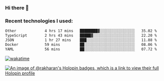 ### Hi there 👋

### Recent technologies I used:
<!--START_SECTION:waka-->

```txt
Other             4 hrs 17 mins   ████████▓░░░░░░░░░░░░░░░░   35.02 %
TypeScript        2 hrs 43 mins   █████▓░░░░░░░░░░░░░░░░░░░   22.20 %
JSON              1 hr 27 mins    ███░░░░░░░░░░░░░░░░░░░░░░   11.88 %
Docker            59 mins         ██░░░░░░░░░░░░░░░░░░░░░░░   08.06 %
YAML              56 mins         ██░░░░░░░░░░░░░░░░░░░░░░░   07.72 %
```

<!--END_SECTION:waka-->
[![wakatime](https://wakatime.com/badge/user/fe50d444-0cee-4d14-a0b3-b9e8509eb4d0.svg)](https://wakatime.com/@fe50d444-0cee-4d14-a0b3-b9e8509eb4d0)

[![An image of @rakharan's Holopin badges, which is a link to view their full Holopin profile](https://holopin.me/rakharan)](https://holopin.io/@rakharan)
